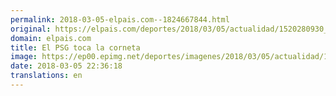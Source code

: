 ```yaml
---
permalink: 2018-03-05-elpais.com--1824667844.html
original: https://elpais.com/deportes/2018/03/05/actualidad/1520280930_724953.html#?ref=rss&format=simple&link=link
domain: elpais.com
title: El PSG toca la corneta
image: https://ep00.epimg.net/deportes/imagenes/2018/03/05/actualidad/1520280930_724953_1520281343_rrss_normal.jpg
date: 2018-03-05 22:36:18
translations: en
---
```


